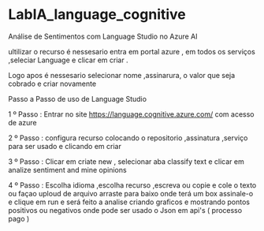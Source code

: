 # LabIA_language_cognitive


Análise de Sentimentos com Language Studio no Azure AI

ultilizar o recurso é nessesario entra em portal azure , em todos os serviços ,seleciar Language e clicar em criar .

Logo apos é nessesario selecionar nome ,assinarura,  o valor que seja cobrado e criar novamente 

Passo a Passo de uso de Language Studio 


1 º Passo : Entrar no site https://language.cognitive.azure.com/ com acesso de azure 

2 º Passo : configura recurso colocando o repositorio ,assinatura ,serviço para ser usado e clicando em criar 

3 º Passo : Clicar em criate new , selecionar aba classify text e clicar em analize sentiment and mine opinions 

4 º Passo :  Escolha idioma ,escolha recurso ,escreva ou copie e cole o texto ou façao uploud de arquivo  arraste para baixo onde terá um box assinale-o e clique em run e será feito a analise criando graficos e mostrando pontos positivos ou negativos onde pode ser usado o Json em api's ( processo pago )

